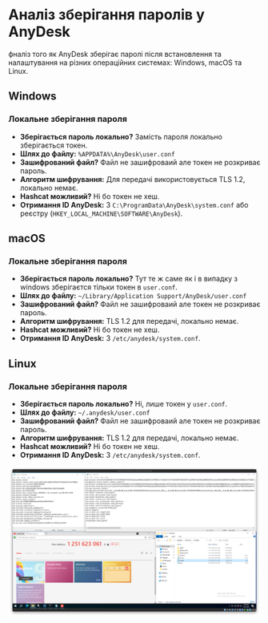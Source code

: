 # Аналіз зберігання паролів у AnyDesk

фналіз того як AnyDesk зберігає паролі після встановлення та налаштування на різних операційних системах: Windows, macOS та Linux. 

## Windows

### Локальне зберігання пароля
- **Зберігається пароль локально?** Замість пароля локально зберігається токен.
- **Шлях до файлу:** `%APPDATA%\AnyDesk\user.conf`
- **Зашифрований файл?** Файл не зашифроваий але токен не розкриває пароль.
- **Алгоритм шифрування:** Для передачі використовується TLS 1.2, локально немає.
- **Hashcat можливий?** Ні бо токен не хеш.
- **Отримання ID AnyDesk:** З `C:\ProgramData\AnyDesk\system.conf` або реєстру (`HKEY_LOCAL_MACHINE\SOFTWARE\AnyDesk`).

## macOS

### Локальне зберігання пароля
- **Зберігається пароль локально?** Тут те ж саме як і в випадку з windows зберігаєтся тільки токен в `user.conf`.
- **Шлях до файлу:** `~/Library/Application Support/AnyDesk/user.conf`
- **Зашифрований файл?** Файл не зашифроваий але токен не розкриває пароль.
- **Алгоритм шифрування:** TLS 1.2 для передачі, локально немає.
- **Hashcat можливий?** Ні бо токен не хеш.
- **Отримання ID AnyDesk:** З `/etc/anydesk/system.conf`.

## Linux

### Локальне зберігання пароля
- **Зберігається пароль локально?** Ні, лише токен у `user.conf`.
- **Шлях до файлу:** `~/.anydesk/user.conf`
- **Зашифрований файл?** Файл не зашифроваий але токен не розкриває пароль.
- **Алгоритм шифрування:** TLS 1.2 для передачі, локально немає.
- **Hashcat можливий?** Ні бо токен не хеш.
- **Отримання ID AnyDesk:** З `/etc/anydesk/system.conf`.

![Скрін](https://github.com/RybenLigst/security/blob/main/app_security/AnyDesk/anydesk_conf_files_when_not_installed.png)
